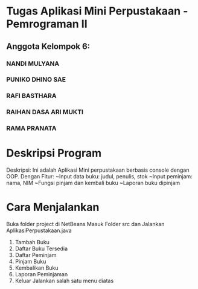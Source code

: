 # Tugas Aplikasi Mini Perpustakaan - Pemrograman II

## Anggota Kelompok 6:
### NANDI MULYANA
### PUNIKO DHINO SAE
### RAFI BASTHARA
### RAIHAN DASA ARI MUKTI
### RAMA PRANATA


# Deskripsi Program
Deskripsi:
Ini adalah Aplikasi Mini perpustakaan berbasis console dengan OOP.
Dengan Fitur:
~Input data buku: judul, penulis, stok
~Input peminjam: nama, NIM
~Fungsi pinjam dan kembali buku
~Laporan buku dipinjam


# Cara Menjalankan
Buka folder project di NetBeans
Masuk Folder src dan Jalankan AplikasiPerpustakaan.java
1. Tambah Buku
2. Daftar Buku Tersedia
3. Daftar Peminjam
4. Pinjam Buku
5. Kembalikan Buku
6. Laporan Peminjaman
0. Keluar
Jalankan salah satu menu diatas
